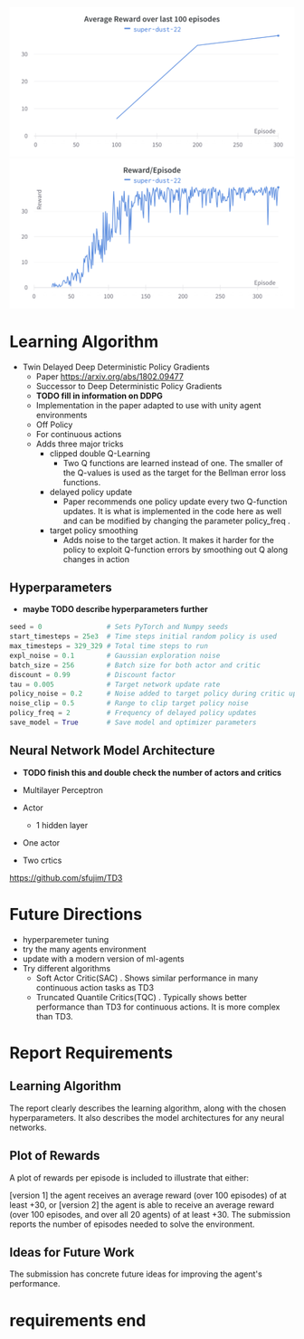 [//]: # (Image References)

[image1]: average_over_100.png "Average reward over last 100 episodes"
[image2]: reward_per_episode.png "Reward Per episode"

![Average reward over last 100 episodes][image1]
![Reward per Episode][image2]

# Learning Algorithm

* Twin Delayed Deep Deterministic Policy Gradients
    * Paper https://arxiv.org/abs/1802.09477 
    * Successor to Deep Deterministic Policy Gradients
    * **TODO fill in information on DDPG**
    * Implementation in the paper adapted to use with unity agent environments
    * Off Policy
    * For continuous actions
    * Adds three major tricks
        * clipped double Q-Learning
            * Two Q functions are learned instead of one.  The smaller of the Q-values is used as the target for the Bellman error loss functions.
        * delayed policy update
            * Paper recommends one policy update every two Q-function updates.  It is what is implemented in the code here as well and can be modified by changing the parameter policy_freq . 
        * target policy smoothing
            * Adds noise to the target action.  It makes it harder for the policy to exploit Q-function errors by smoothing out Q along changes in action 

## Hyperparameters
* **maybe TODO describe hyperparameters further**
```python
seed = 0                # Sets PyTorch and Numpy seeds
start_timesteps = 25e3  # Time steps initial random policy is used
max_timesteps = 329_329 # Total time steps to run
expl_noise = 0.1        # Gaussian exploration noise
batch_size = 256        # Batch size for both actor and critic
discount = 0.99         # Discount factor
tau = 0.005             # Target network update rate
policy_noise = 0.2      # Noise added to target policy during critic update
noise_clip = 0.5        # Range to clip target policy noise
policy_freq = 2         # Frequency of delayed policy updates
save_model = True       # Save model and optimizer parameters
```
## Neural Network Model Architecture
* **TODO finish this and double check the number of actors and critics**
* Multilayer Perceptron 
* Actor
    * 1 hidden layer

* One actor
* Two crtics

https://github.com/sfujim/TD3

# Future Directions
* hyperparemeter tuning
* try the many agents environment
* update with a modern version of ml-agents
* Try different algorithms
    * Soft Actor Critic(SAC) .  Shows similar performance in many continuous action tasks as TD3
    * Truncated Quantile Critics(TQC) . Typically shows better performance than TD3 for continuous actions.  It is more complex than TD3.



# Report Requirements

## Learning Algorithm

The report clearly describes the learning algorithm, along with the chosen hyperparameters. It also describes the model architectures for any neural networks.

## Plot of Rewards

A plot of rewards per episode is included to illustrate that either:

[version 1] the agent receives an average reward (over 100 episodes) of at least +30, or
[version 2] the agent is able to receive an average reward (over 100 episodes, and over all 20 agents) of at least +30.
The submission reports the number of episodes needed to solve the environment.

## Ideas for Future Work

The submission has concrete future ideas for improving the agent's performance.
# requirements end